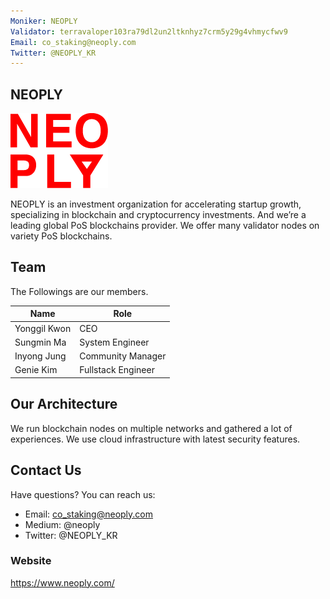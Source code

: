 ```yaml
---
Moniker: NEOPLY
Validator: terravaloper103ra79dl2un2ltknhyz7crm5y29g4vhmycfwv9
Email: co_staking@neoply.com
Twitter: @NEOPLY_KR
---
```


## NEOPLY
![NEOPLY](./logo.png)

NEOPLY is an investment organization for accelerating startup growth, specializing in blockchain and cryptocurrency investments.
And we’re a leading global PoS blockchains provider. We offer many validator nodes on variety PoS blockchains.

## Team

The Followings are our members.

| Name            | Role               |
| --------------- | ------------------ |
| Yonggil Kwon    | CEO                |
| Sungmin Ma      | System Engineer    |
| Inyong Jung     | Community Manager  |
| Genie Kim       | Fullstack Engineer |

## Our Architecture
We run blockchain nodes on multiple networks and gathered a lot of experiences.
We use cloud infrastructure with latest security features.

## Contact Us

Have questions? You can reach us:

- Email: co_staking@neoply.com
- Medium: @neoply
- Twitter: @NEOPLY_KR

### Website

https://www.neoply.com/
